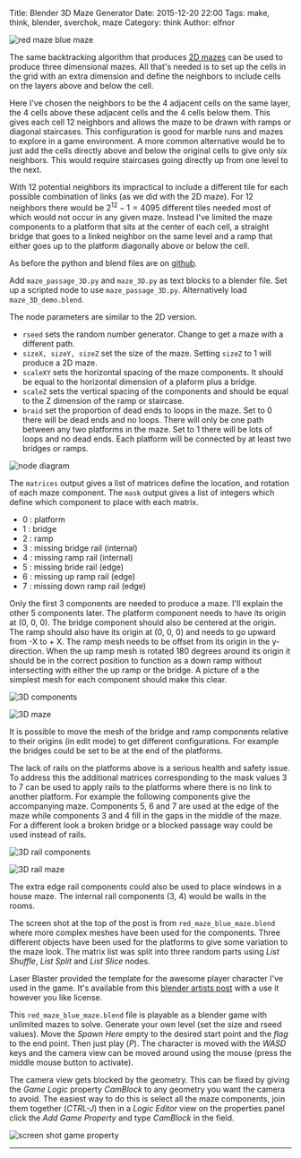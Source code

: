 Title: Blender 3D Maze Generator
Date: 2015-12-20 22:00
Tags: make, think, blender, sverchok, maze
Category: think
Author: elfnor

![red maze blue maze](./images/red_maze_blue_maze.png)

The same backtracking algorithm that produces [2D mazes]({filename}blender_maze_generator.md) can be used to produce three dimensional mazes. All that's needed is to set up the cells in the grid with an extra dimension and define the neighbors to include cells on the layers above and below the cell. 

Here I've chosen the neighbors to be the 4 adjacent cells on the same layer, the 4 cells above these adjacent cells  and the 4 cells below them. This gives each cell 12 neighbors and allows the maze to be drawn with ramps or diagonal staircases. This configuration is good for marble runs and mazes to explore in a game environment. A more common alternative would be to just add the cells directly above and below the original cells to give only six neighbors. This would require staircases going directly up from one level to the next.

With 12 potential neighbors its impractical to include a different tile for each possible combination of links (as we did with  the 2D maze). For 12 neighbors there would be $2^{12} - 1 = 4095$ different tiles needed most of which would not occur in any given maze. Instead I've limited the maze components to a platform that sits at the center of each cell,  a straight bridge that goes to a linked neighbor on the same level and a ramp that either goes up to the platform diagonally above or below the cell.

As before the python and blend files are on [github](https://github.com/elfnor/mazes).

Add  ```maze_passage_3D.py``` and ```maze_3D.py``` as text blocks to a blender file. Set up a scripted node to use ```maze_passage_3D.py```. Alternatively load ```maze_3D_demo.blend```.

The node parameters are similar to the 2D version. 

*  ```rseed``` sets the random number generator. Change to get a maze with a different path. 
*  ```sizeX, sizeY, sizeZ``` set the size of the maze. Setting ```sizeZ``` to 1 will produce a 2D maze. 
*  ```scaleXY``` sets the horizontal spacing of the maze components. It should be equal to the horizontal dimension of a plaform plus a bridge. 
*  ```scaleZ``` sets the vertical spacing of the components and should be equal to the Z dimension of the ramp or staircase. 
*  ```braid``` set the proportion of dead ends to loops in the maze. Set to 0 there will be dead ends and no loops. There will only be one path between any two platforms in the maze. Set to 1 there will be lots of loops and no dead ends. Each platform will be connected by at least two bridges or ramps.

![node diagram](./images/maze_3D_nodes.png)

The ```matrices``` output gives a list of matrices define the location, and rotation of each maze component. The ```mask``` output gives a list of integers which define which component to place with each matrix. 

*  0 : platform
*  1 : bridge
*  2 : ramp
*  3 : missing bridge rail (internal)
*  4 : missing ramp rail (internal)
*  5 : missing bride rail (edge)
*  6 : missing up ramp rail (edge) 
*  7 : missing down ramp rail (edge)

Only the first 3 components are needed to produce a maze. I'll explain the other 5 components later. The platform component needs to have its origin at (0, 0, 0). The bridge component should also be centered at the origin.  The ramp should also have its origin at (0, 0, 0) and needs to go upward from -X to + X. The ramp mesh needs to be offset from its origin  in the y-direction. When the up ramp mesh is rotated 180 degrees around its origin it should be in the correct position to function as a down ramp without intersecting with either the up ramp or the bridge. A picture of a the simplest mesh for each component should make this clear. 

![3D components](./images/maze_3D_components.png)

![3D maze](./images/maze_3D_maze.png)

It is possible to move the mesh of the bridge and ramp components relative to their origins (in edit mode) to get different configurations. For example the bridges could be set to be at the end of the platforms.

The lack of rails on the platforms above is a serious health and safety issue. To address this the additional matrices corresponding to the mask values 3 to 7 can be used to apply rails to the platforms where there is no link to another platform. For example the following components give the accompanying maze. Components 5, 6  and 7 are used at the edge of the maze while components 3 and 4 fill in the gaps in the middle of the maze. For a different look a broken bridge or a blocked passage way could be used instead of rails.

![3D rail components](./images/maze_3d_rail_components.png)

![3D rail maze](./images/maze_3d_rail_maze.png)

The extra edge rail components could also be used  to place windows in a house maze. The internal rail components (3, 4) would be walls in the rooms.

The screen shot at the top of the post is from ```red_maze_blue_maze.blend``` where more complex meshes have been used for the components. Three different objects have been used for the platforms to give some variation to the maze look. The matrix list was split into three random parts using *List Shuffle*, *List Split* and *List Slice* nodes.

Laser Blaster provided the template for the awesome player character I've used in the game. It's available from this [blender artists post](http://blenderartists.org/forum/showthread.php?304200-Third-Person-Template-%28Xbox-360-gamepad-support-and-Mario-Galaxy-style-gravity%29) with a use it however you like license.

This ```red_maze_blue_maze.blend``` file is playable as a blender game with unlimited mazes to solve. Generate your own level (set the size and rseed values). Move the *Spawn Here* empty to the desired start point and the *flag* to the end point. Then just play (*P*). The character is moved with the *WASD* keys and the camera view can be moved around using the mouse (press the middle mouse button to activate).

The camera view gets blocked by the geometry. This can be fixed by giving the *Game Logic* property *CamBlock* to any geometry you want the camera to avoid. The easiest way to do this is select all the maze components, join them together (*CTRL-J*) then in a *Logic Editor* view on the properties panel click the *Add Game Property* and type *CamBlock* in the field.

![screen shot game property](./images/maze_3D_camblock.png)



----------------------------------------------------------------------






